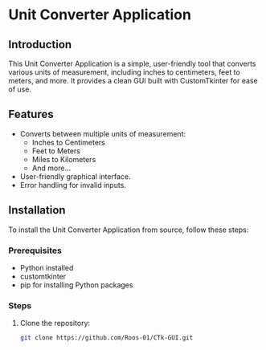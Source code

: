 # Unit Converter Application

## Introduction
This Unit Converter Application is a simple, user-friendly tool that converts various units of measurement, including inches to centimeters, feet to meters, and more. It provides a clean GUI built with CustomTkinter for ease of use.

## Features
- Converts between multiple units of measurement:
  - Inches to Centimeters
  - Feet to Meters
  - Miles to Kilometers
  - And more...
- User-friendly graphical interface.
- Error handling for invalid inputs.

## Installation
To install the Unit Converter Application from source, follow these steps:

### Prerequisites
- Python installed
- customtkinter
- pip for installing Python packages

### Steps
1. Clone the repository:
   ```bash
   git clone https://github.com/Roos-01/CTk-GUI.git

